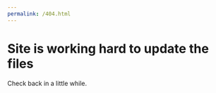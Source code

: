 ```yaml
---
permalink: /404.html
---
```


<h1> Site is working hard to update the files</h1>
<p> Check back in a little while.</p>
